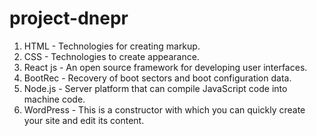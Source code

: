 # project-dnepr 
1. HTML - Technologies for creating markup.
2. CSS - Technologies to create appearance.
4. React js - An open source framework for developing user interfaces.
3. BootRec - Recovery of boot sectors and boot configuration data.
3. Node.js - Server platform that can compile JavaScript code into machine code.
4. WordPress - This is a constructor with which you can quickly create your site and edit its content.

